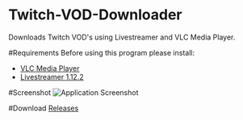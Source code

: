 # Twitch-VOD-Downloader
Downloads Twitch VOD's using Livestreamer and VLC Media Player.

#Requirements
Before using this program please install:
- [VLC Media Player](http://www.videolan.org/vlc/)
- [Livestreamer 1.12.2](http://docs.livestreamer.io/install.html#windows-binaries)

#Screenshot
![Application Screenshot](http://i.imgur.com/dlJ1lXt.png)

#Download
[Releases](https://github.com/abosma/Twitch-VOD-Downloader/releases)
